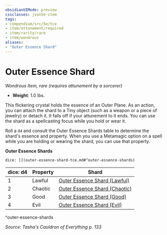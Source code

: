 ```yaml
---
obsidianUIMode: preview
cssclasses: json5e-item
tags:
- compendium/src/5e/tce
- item/attunement/required
- item/rarity/rare
- item/wondrous
aliases: 
- "Outer Essence Shard"
---
```

# Outer Essence Shard
*Wondrous Item, rare (requires attunement by a sorcerer)*  

- **Weight**: 1.0 lbs.

This flickering crystal holds the essence of an Outer Plane. As an action, you can attach the shard to a Tiny object (such as a weapon or a piece of jewelry) or detach it. It falls off if your attunement to it ends. You can use the shard as a spellcasting focus while you hold or wear it.

Roll a `d4` and consult the Outer Essence Shards table to determine the shard's essence and property. When you use a Metamagic option on a spell while you are holding or wearing the shard, you can use that property.

**Outer Essence Shards**

`dice: [](outer-essence-shard-tce.md#^outer-essence-shards)`

| dice: d4 | Property | Shard |
|----------|----------|-------|
| 1 | Lawful | [Outer Essence Shard (Lawful)](compendium/items/outer-essence-shard-lawful-tce.md) |
| 2 | Chaotic | [Outer Essence Shard (Chaotic)](compendium/items/outer-essence-shard-chaotic-tce.md) |
| 3 | Good | [Outer Essence Shard (Good)](compendium/items/outer-essence-shard-good-tce.md) |
| 4 | Evil | [Outer Essence Shard (Evil)](compendium/items/outer-essence-shard-evil-tce.md) |
^outer-essence-shards

*Source: Tasha's Cauldron of Everything p. 133*